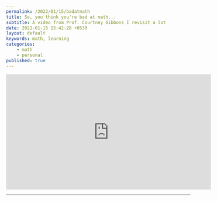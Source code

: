 ```yaml
---
permalink: /2022/01/15/badatmath
title: So, you think you're bad at math...
subtitle: A video from Prof. Courtney Gibbons I revisit a lot
date: 2022-01-15 15:42:28 +0530
layout: default
keywords: math, learning
categories:
    - math
    - personal
published: true
---
```


<center>
<iframe width="560" height="315" src="https://www.youtube-nocookie.com/embed/kenf8E1RuoA?si=zQWVHXGW6Kh9La2R" title="YouTube video player" frameborder="0" allow="accelerometer; autoplay; clipboard-write; encrypted-media; gyroscope; picture-in-picture; web-share" referrerpolicy="strict-origin-when-cross-origin" allowfullscreen></iframe>
</center>

---
